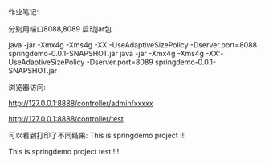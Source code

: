 作业笔记:

分别用端口8088,8089 启动jar包

java -jar -Xmx4g -Xms4g -XX:-UseAdaptiveSizePolicy  -Dserver.port=8088 springdemo-0.0.1-SNAPSHOT.jar
java -jar -Xmx4g -Xms4g -XX:-UseAdaptiveSizePolicy  -Dserver.port=8089 springdemo-0.0.1-SNAPSHOT.jar

浏览器访问:

http://127.0.0.1:8888/controller/admin/xxxxx

http://127.0.0.1:8888/controller/test


可以看到打印了不同结果:
This is springdemo project !!! 

This is springdemo project test !!! 